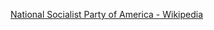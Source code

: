 ﻿[National Socialist Party of America - Wikipedia](https://en.wikipedia.org/wiki/National_Socialist_Party_of_America)